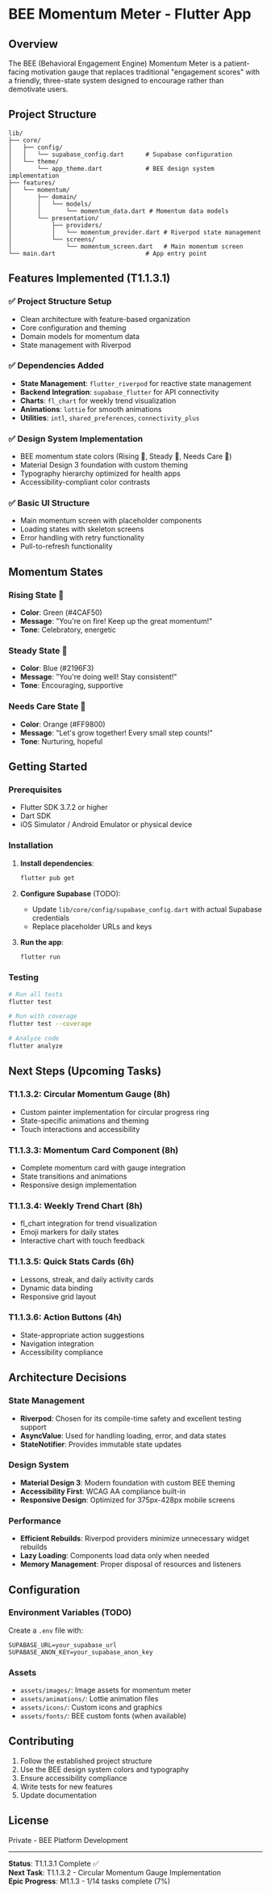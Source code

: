 # BEE Momentum Meter - Flutter App

## Overview

The BEE (Behavioral Engagement Engine) Momentum Meter is a patient-facing motivation gauge that replaces traditional "engagement scores" with a friendly, three-state system designed to encourage rather than demotivate users.

## Project Structure

```
lib/
├── core/
│   ├── config/
│   │   └── supabase_config.dart      # Supabase configuration
│   └── theme/
│       └── app_theme.dart            # BEE design system implementation
├── features/
│   └── momentum/
│       ├── domain/
│       │   └── models/
│       │       └── momentum_data.dart # Momentum data models
│       └── presentation/
│           ├── providers/
│           │   └── momentum_provider.dart # Riverpod state management
│           └── screens/
│               └── momentum_screen.dart   # Main momentum screen
└── main.dart                         # App entry point
```

## Features Implemented (T1.1.3.1)

### ✅ Project Structure Setup
- Clean architecture with feature-based organization
- Core configuration and theming
- Domain models for momentum data
- State management with Riverpod

### ✅ Dependencies Added
- **State Management**: `flutter_riverpod` for reactive state management
- **Backend Integration**: `supabase_flutter` for API connectivity
- **Charts**: `fl_chart` for weekly trend visualization
- **Animations**: `lottie` for smooth animations
- **Utilities**: `intl`, `shared_preferences`, `connectivity_plus`

### ✅ Design System Implementation
- BEE momentum state colors (Rising 🚀, Steady 🙂, Needs Care 🌱)
- Material Design 3 foundation with custom theming
- Typography hierarchy optimized for health apps
- Accessibility-compliant color contrasts

### ✅ Basic UI Structure
- Main momentum screen with placeholder components
- Loading states with skeleton screens
- Error handling with retry functionality
- Pull-to-refresh functionality

## Momentum States

### Rising State 🚀
- **Color**: Green (#4CAF50)
- **Message**: "You're on fire! Keep up the great momentum!"
- **Tone**: Celebratory, energetic

### Steady State 🙂
- **Color**: Blue (#2196F3)
- **Message**: "You're doing well! Stay consistent!"
- **Tone**: Encouraging, supportive

### Needs Care State 🌱
- **Color**: Orange (#FF9800)
- **Message**: "Let's grow together! Every small step counts!"
- **Tone**: Nurturing, hopeful

## Getting Started

### Prerequisites
- Flutter SDK 3.7.2 or higher
- Dart SDK
- iOS Simulator / Android Emulator or physical device

### Installation

1. **Install dependencies**:
   ```bash
   flutter pub get
   ```

2. **Configure Supabase** (TODO):
   - Update `lib/core/config/supabase_config.dart` with actual Supabase credentials
   - Replace placeholder URLs and keys

3. **Run the app**:
   ```bash
   flutter run
   ```

### Testing

```bash
# Run all tests
flutter test

# Run with coverage
flutter test --coverage

# Analyze code
flutter analyze
```

## Next Steps (Upcoming Tasks)

### T1.1.3.2: Circular Momentum Gauge (8h)
- Custom painter implementation for circular progress ring
- State-specific animations and theming
- Touch interactions and accessibility

### T1.1.3.3: Momentum Card Component (8h)
- Complete momentum card with gauge integration
- State transitions and animations
- Responsive design implementation

### T1.1.3.4: Weekly Trend Chart (8h)
- fl_chart integration for trend visualization
- Emoji markers for daily states
- Interactive chart with touch feedback

### T1.1.3.5: Quick Stats Cards (6h)
- Lessons, streak, and daily activity cards
- Dynamic data binding
- Responsive grid layout

### T1.1.3.6: Action Buttons (4h)
- State-appropriate action suggestions
- Navigation integration
- Accessibility compliance

## Architecture Decisions

### State Management
- **Riverpod**: Chosen for its compile-time safety and excellent testing support
- **AsyncValue**: Used for handling loading, error, and data states
- **StateNotifier**: Provides immutable state updates

### Design System
- **Material Design 3**: Modern foundation with custom BEE theming
- **Accessibility First**: WCAG AA compliance built-in
- **Responsive Design**: Optimized for 375px-428px mobile screens

### Performance
- **Efficient Rebuilds**: Riverpod providers minimize unnecessary widget rebuilds
- **Lazy Loading**: Components load data only when needed
- **Memory Management**: Proper disposal of resources and listeners

## Configuration

### Environment Variables (TODO)
Create a `.env` file with:
```
SUPABASE_URL=your_supabase_url
SUPABASE_ANON_KEY=your_supabase_anon_key
```

### Assets
- `assets/images/`: Image assets for momentum meter
- `assets/animations/`: Lottie animation files
- `assets/icons/`: Custom icons and graphics
- `assets/fonts/`: BEE custom fonts (when available)

## Contributing

1. Follow the established project structure
2. Use the BEE design system colors and typography
3. Ensure accessibility compliance
4. Write tests for new features
5. Update documentation

## License

Private - BEE Platform Development

---

**Status**: T1.1.3.1 Complete ✅  
**Next Task**: T1.1.3.2 - Circular Momentum Gauge Implementation  
**Epic Progress**: M1.1.3 - 1/14 tasks complete (7%)
